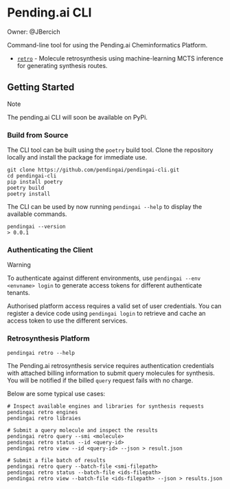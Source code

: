 # Pending.ai CLI

Owner: @JBercich

Command-line tool for using the Pending.ai Cheminformatics Platform.

- [`retro`](#retrosynthesis-platform) - Molecule retrosynthesis using machine-learning MCTS inference for generating synthesis routes.

## Getting Started

> [!NOTE]
> The pending.ai CLI will soon be available on PyPi.

### Build from Source

The CLI tool can be built using the `poetry` build tool. Clone the repository locally
and install the package for immediate use.

```shell
git clone https://github.com/pendingai/pendingai-cli.git
cd pendingai-cli
pip install poetry
poetry build
poetry install
```

The CLI can be used by now running `pendingai --help` to display the available commands.

```shell
pendingai --version
> 0.0.1
```

### Authenticating the Client

> [!WARNING]
> To authenticate against different environments, use `pendingai --env <envname> login`
> to generate access tokens for different authenticate tenants.

Authorised platform access requires a valid set of user credentials. You can register a
device code using `pendingai login` to retrieve and cache an access token to use the
different services.

### Retrosynthesis Platform

```shell
pendingai retro --help
```

The Pending.ai retrosynthesis service requires authentication credentials with attached
billing information to submit query molecules for synthesis. You will be notified if the
billed `query` request fails with no charge.

Below are some typical use cases:

```shell
# Inspect available engines and libraries for synthesis requests
pendingai retro engines
pendingai retro libraies

# Submit a query molecule and inspect the results
pendingai retro query --smi <molecule>
pendingai retro status --id <query-id>
pendingai retro view --id <query-id> --json > result.json

# Submit a file batch of results
pendingai retro query --batch-file <smi-filepath>
pendingai retro status --batch-file <ids-filepath>
pendingai retro view --batch-file <ids-filepath> --json > results.json
```
